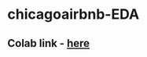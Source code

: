 # chicagoairbnb-EDA

## Colab link - [here](https://colab.research.google.com/drive/120G1iaGAvDsQni-MRNv98gazKHWnaoFE#scrollTo=njNRkPggfUaH)
